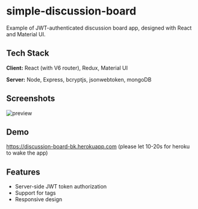 
# simple-discussion-board

Example of JWT-authenticated discussion board app, designed with React and Material UI.

## Tech Stack

**Client:** React (with V6 router), Redux, Material UI

**Server:** Node, Express, bcryptjs, jsonwebtoken, mongoDB

## Screenshots

![preview](https://gcdnb.pbrd.co/images/4SQAuXw5v3w6.png?o=1 "simple-discussion-board")

## Demo
https://discussion-board-bk.herokuapp.com (please let 10-20s for heroku to wake the app)
## Features

- Server-side JWT token authorization
- Support for tags
- Responsive design

